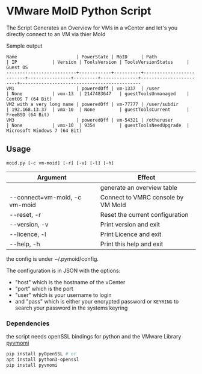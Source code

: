 # VMware MoID Python Script

The Script Generates an Overview for VMs in a vCenter and let's you directly connect to an VM via thier MoId

Sample output
```
Name                      | PowerState | MoID     | Path                     | IP             | Version | ToolsVersion | ToolsVersionStatus     | Guest OS                                    
--------------------------+------------+----------+--------------------------+----------------+---------+--------------+------------------------+---------------------------------------------
VM1                       | poweredOff | vm-1337  | /user                    | None           | vmx-13  | 2147483647   | guestToolsUnmanaged    | CentOS 7 (64 Bit)                           
VM2 with a very long name | poweredOff | vm-77777 | /user/subdir             | 192.168.13.37  | vmx-10  | None         | guestToolsCurrent      | FreeBSD (64 Bit)                            
VM3                       | poweredOff | vm-54321 | /otheruser               | None           | vmx-10  | 9354         | guestToolsNeedUpgrade  | Microsoft Windows 7 (64 Bit)                
```
## Usage
```
moid.py [-c vm-moid] [-r] [-v] [-l] [-h]
```
| Argument | Effect |
|----------|--------|
| |generate an overview table|
|--connect=vm-moid, -c vm-moid|Connect to VMRC console by VM MoId|
|--reset, -r|Reset the current configuration|
|--version, -v|Print version and exit|
|--licence, -l|Print Licence and exit|
|--help, -h|Print this help and exit|
    
the config is under ~/.pymoid/config.

The configuration is in JSON with the options:
 - "host" which is the hostname of the vCenter
 - "port" which is the port
 - "user" which is your username to login
 - and "pass" which is either your encrypted password or `KEYRING` to search your password in the systems keyring

 ### Dependencies
 the script needs openSSL bindings for python and the VMware Library [pyvmomi](https://github.com/vmware/pyvmomi)
 ```bash
 pip install pyOpenSSL # or
 apt install python3-openssl
 pip install pyvmomi
 ```

